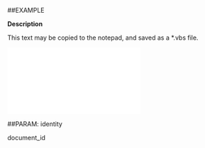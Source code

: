 

##EXAMPLE

**Description**

This text may be copied to the notepad, and saved as a *.vbs file.

![](../../Examples/vbs/ClientScript.OnDocumentDeleted.vbs.txt)







##PARAM: identity

document_id



